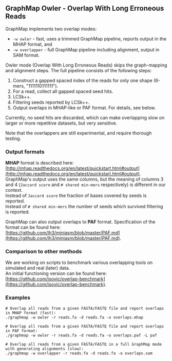 ## GraphMap Owler - Overlap With Long Erroneous Reads
GraphMap implements two overlap modes:  
- ```-w owler``` - fast, uses a trimmed GraphMap pipeline, reports output in the MHAP format, and  
- ```-w overlapper``` - full GraphMap pipeline including alignment, output in SAM format.  
  
Owler mode (Overlap With Long Erroneous Reads) skips the graph-mapping and alignment steps. The full pipeline consists of the following steps:  
1. Construct a gapped spaced index of the reads for only one shape (6-mers, "1111110111111").  
2. For a read, collect all gapped spaced seed hits.  
3. LCSk++.  
4. Filtering seeds reported by LCSk++.  
5. Output overlaps in MHAP-like or PAF format. For details, see below.  

Currently, no seed hits are discarded, which can make overlapping slow on larger or more repetitive datasets, but very sensitive.  

Note that the overlappers are still experimental, and require thorough testing.  

### Output formats
**MHAP** format is described here: [http://mhap.readthedocs.org/en/latest/quickstart.html#output](http://mhap.readthedocs.org/en/latest/quickstart.html#output).  
GraphMap's output uses the same columns, but the meaning of columns 3 and 4 (```Jaccard score``` and ```# shared min-mers``` respectively) is different in our context.  
Instead of ```Jaccard score``` the fraction of bases covered by seeds is reported.  
Instead of ```# shared min-mers``` the number of seeds which survived filtering is reported.  

GraphMap can also output overlaps to **PAF** format. Specification of the format can be found here: [https://github.com/lh3/miniasm/blob/master/PAF.md](https://github.com/lh3/miniasm/blob/master/PAF.md).  

### Comparison to other methods  
We are working on scripts to benchmark various overlapping tools on simulated and real (later) data.  
An initial functioning version can be found here: [https://github.com/isovic/overlap-benchmark](https://github.com/isovic/overlap-benchmark).  

### Examples   
```  
# Overlap all reads from a given FASTA/FASTQ file and report overlaps in MHAP format (fast):  
./graphmap -w owler -r reads.fa -d reads.fa -o overlaps.mhap  

# Overlap all reads from a given FASTA/FASTQ file and report overlaps in PAF format:  
./graphmap -w owler -r reads.fa -d reads.fa -o overlaps.paf -L paf  

# Overlap all reads from a given FASTA/FASTQ in a full GraphMap mode with generating alignments (slow):  
./graphmap -w overlapper -r reads.fa -d reads.fa -o overlaps.sam  
```  
